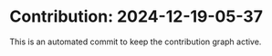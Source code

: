 # Contribution: 2024-12-19-05-37
This is an automated commit to keep the contribution graph active.
